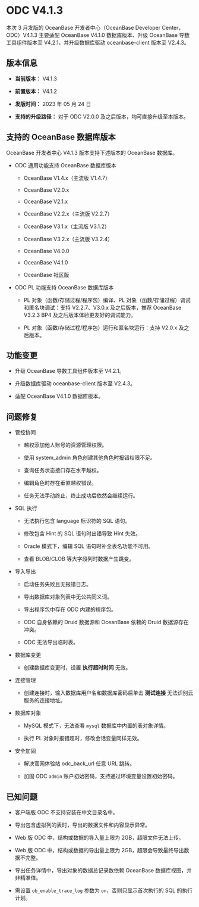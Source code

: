 # ODC V4.1.3

本次 3 月发版的 OceanBase 开发者中心（OceanBase Developer Center，ODC）V4.1.3 主要适配 OceanBase V4.1.0 数据库版本、升级 OceanBase 导数工具组件版本至 V4.2.1，并升级数据库驱动 oceanbase-client 版本至 V2.4.3。

## 版本信息 

* **当前版本：** V4.1.3

* **前置版本：** V4.1.2

* **发版时间：** 2023 年 05 月 24 日

* **支持的升级路径：** 对于 ODC V2.0.0 及之后版本，均可直接升级至本版本。

## 支持的 OceanBase 数据库版本

OceanBase 开发者中心 V4.1.3 版本支持下述版本的 OceanBase 数据库。

* ODC 通用功能支持 OceanBase 数据库版本

  * OceanBase V1.4.x（主流版 V1.4.7）
  
  * OceanBase V2.0.x
  
  * OceanBase V2.1.x
  
  * OceanBase V2.2.x（主流版 V2.2.7）
  
  * OceanBase V3.1.x（主流版 V3.1.2）
  
  * OceanBase V3.2.x（主流版 V3.2.4）

  * OceanBase V4.0.0

  * OceanBase V4.1.0
  
  * OceanBase 社区版

* ODC PL 功能支持 OceanBase 数据库版本

  * PL 对象（函数/存储过程/程序包）编译、PL 对象（函数/存储过程）调试和匿名块调试：支持 V2.2.7、V3.0.x 及之后版本，推荐 OceanBase V3.2.3 BP4 及之后版本体验更友好的调试能力。
  
  * PL 对象（函数/存储过程/程序包）运行和匿名块运行：支持 V2.0.x 及之后版本。

## 功能变更

* 升级 OceanBase 导数工具组件版本至 V4.2.1。

* 升级数据库驱动 oceanbase-client 版本至 V2.4.3。

* 适配 OceanBase V4.1.0 数据库版本。 

## 问题修复

* 管控协同

  * 越权添加他人账号的资源管理权限。

  * 使用 system_admin 角色创建其他角色时报错权限不足。

  * 查询任务状态接口存在水平越权。

  * 编辑角色时存在垂直越权错误。

  * 任务无法手动终止，终止成功后依然会继续运行。

* SQL 执行

  * 无法执行包含 language 标识符的 SQL 语句。

  * 修改包含 Hint 的 SQL 语句时出错导致 Hint 失效。

  * Oracle 模式下，编辑 SQL 语句时补全表名功能不可用。

  * 查看 BLOB/CLOB 等大字段列时数据产生跳变。

* 导入导出

  * 启动任务失败且无报错日志。

  * 导出数据库对象列表中无公共同义词。

  * 导出程序包中存在 ODC 内建的程序包。

  * ODC 自身依赖的 Druid 数据源和 OceanBase 依赖的 Druid 数据源存在冲突。

  * ODC 无法导出临时表。

* 数据库变更

  * 创建数据库变更时，设置 **执行超时时间** 无效。

* 连接管理

  * 创建连接时，输入数据库用户名和数据库密码后单击 **测试连接** 无法识别云服务的连接地址。

* 数据库对象

  * MySQL 模式下，无法查看 `mysql` 数据库中内置的表对象详情。

  * 执行 PL 对象时报错超时，修改会话变量同样无效。

* 安全加固

  * 解决官网体验站 odc_back_url 任意 URL 跳转。

  * 加固 ODC `admin` 账户初始密码，支持通过环境变量设置初始密码。

## 已知问题

* 客户端版 ODC 不支持安装在中文目录名中。

* 导出包含虚拟列的表时，导出的数据文件和内容显示异常。

* Web 版 ODC 中，结构或数据的导入量上限为 2GB，超限文件无法上传。

* Web 版 ODC 中，结构或数据的导出量上限为 2GB，超限会导致最终导出数据不完整。

* 导出任务详情中，导出对象的数据总记录数依赖 OceanBase 数据库视图，并非精准值。

* 需设置 `ob_enable_trace_log` 参数为 `on`，否则只显示首次执行的 SQL 的执行计划。